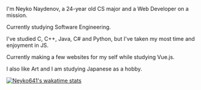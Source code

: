 I'm Neyko Naydenov, a 24-year old CS major and a Web Developer on a mission. 

Currently studying Software Engineering.

I've studied C, C++, Java, C# and Python, but I've taken my most time and enjoyment in JS.

Currently making a few websites for my self while studying Vue.js.

I also like Art and I am studying Japanese as a hobby.

[![Neyko641's wakatime stats](https://github-readme-stats-liard-psi.vercel.app/api/wakatime?username=Neyko641)](https://github.com/anuraghazra/github-readme-stats)

